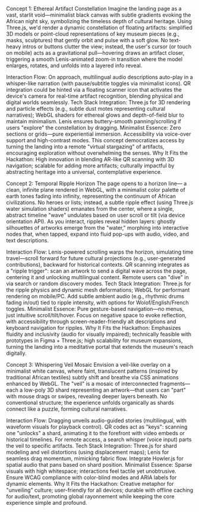 Concept 1: Ethereal Artifact Constellation
Imagine the landing page as a vast, starlit void—minimalist black canvas with subtle gradients evoking the African night sky, symbolizing the timeless depth of cultural heritage. Using Three.js, we'd render a dynamic constellation of floating artifacts: simplified 3D models or point-cloud representations of key museum pieces (e.g., masks, sculptures) that gently orbit and pulse with a soft glow. No text-heavy intros or buttons clutter the view; instead, the user's cursor (or touch on mobile) acts as a gravitational pull—hovering draws an artifact closer, triggering a smooth Lenis-animated zoom-in transition where the model enlarges, rotates, and unfolds into a layered info reveal.

Interaction Flow: On approach, multilingual audio descriptions auto-play in a whisper-like narration (with pause/subtitle toggles via minimalist icons). QR integration could be hinted via a floating scanner icon that activates the device's camera for real-time artifact recognition, blending physical and digital worlds seamlessly.
Tech Stack Integration: Three.js for 3D rendering and particle effects (e.g., subtle dust motes representing cultural narratives); WebGL shaders for ethereal glows and depth-of-field blur to maintain minimalism. Lenis ensures buttery-smooth panning/scrolling if users "explore" the constellation by dragging.
Minimalist Essence: Zero sections or grids—pure experiential immersion. Accessibility via voice-over support and high-contrast modes. This concept democratizes access by turning the landing into a remote "virtual stargazing" of artifacts, encouraging exploration without overwhelming the senses.
Why It Fits the Hackathon: High innovation in blending AR-like QR scanning with 3D navigation; scalable for adding more artifacts; culturally impactful by abstracting heritage into a universal, contemplative experience.

Concept 2: Temporal Ripple Horizon
The page opens to a horizon line— a clean, infinite plane rendered in WebGL, with a minimalist color palette of earth tones fading into infinity, representing the continuum of African civilizations. No heroes or lists; instead, a subtle ripple effect (using Three.js water simulation shaders) emanates from the center, where a single, abstract timeline "wave" undulates based on user scroll or tilt (via device orientation API). As you interact, ripples reveal hidden layers: ghostly silhouettes of artworks emerge from the "water," morphing into interactive nodes that, when tapped, expand into fluid pop-ups with audio, video, and text descriptions.

Interaction Flow: Lenis-powered scrolling warps the horizon, simulating time travel—scroll forward for future cultural projections (e.g., user-generated contributions), backward for historical contexts. QR scanning integrates as a "ripple trigger": scan an artwork to send a digital wave across the page, centering it and unlocking multilingual content. Remote users can "dive" in via search or random discovery modes.
Tech Stack Integration: Three.js for the ripple physics and dynamic mesh deformations; WebGL for performant rendering on mobile/PC. Add subtle ambient audio (e.g., rhythmic drums fading in/out) tied to ripple intensity, with options for Wolof/English/French toggles.
Minimalist Essence: Pure gesture-based navigation—no menus, just intuitive scroll/tilt/hover. Focus on negative space to evoke reflection, with accessibility through screen-reader-friendly alt descriptions and keyboard navigation for ripples.
Why It Fits the Hackathon: Emphasizes fluidity and inclusivity (audio for visually impaired); technically feasible with prototypes in Figma + Three.js; high scalability for museum expansions, turning the landing into a meditative portal that extends the museum's reach digitally.

Concept 3: Whispering Veil Mosaic
Envision a veil-like overlay on a minimalist white canvas, where faint, translucent patterns (inspired by traditional African textiles) subtly shift and breathe via CSS animations enhanced by WebGL. The "veil" is a mosaic of interconnected fragments—each a low-poly 3D shard representing an artwork—that users can "part" with mouse drags or swipes, revealing deeper layers beneath. No conventional structure; the experience unfolds organically as shards connect like a puzzle, forming cultural narratives.

Interaction Flow: Dragging unveils audio-guided stories (multilingual, with waveform visuals for playback control). QR codes act as "keys": scanning one "unlocks" a shard, animating it to the forefront with video embeds or historical timelines. For remote access, a search whisper (voice input) parts the veil to specific artifacts.
Tech Stack Integration: Three.js for shard modeling and veil distortions (using displacement maps); Lenis for seamless drag momentum, mimicking fabric flow. Integrate Howler.js for spatial audio that pans based on shard position.
Minimalist Essence: Sparse visuals with high whitespace; interactions feel tactile yet unobtrusive. Ensure WCAG compliance with color-blind modes and ARIA labels for dynamic elements.
Why It Fits the Hackathon: Creative metaphor for "unveiling" culture; user-friendly for all devices; durable with offline caching for audio/text, promoting global rayonnement while keeping the core experience simple and profound.